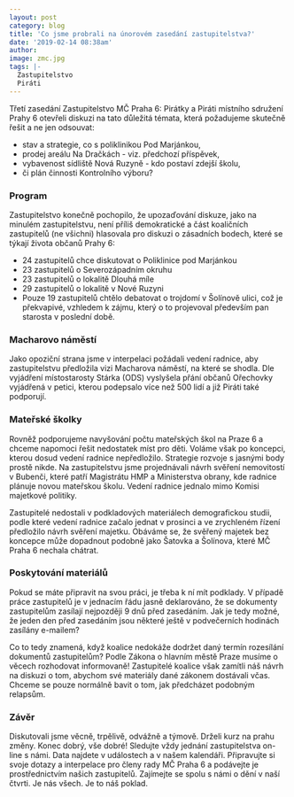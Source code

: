 ```yaml
---
layout: post
category: blog
title: 'Co jsme probrali na únorovém zasedání zastupitelstva?'
date: '2019-02-14 08:38am'
author: 
image: zmc.jpg
tags: |-
  Zastupitelstvo
  Piráti
---
```


Třetí zasedání Zastupitelstvo MČ Praha 6: Pirátky a Piráti místního sdružení Prahy 6 otevřeli diskuzi na tato důležitá témata, která požadujeme skutečně řešit a ne jen odsouvat: 

* stav a strategie, co s poliklinikou Pod Marjánkou, 
* prodej areálu Na Dračkách - viz. předchozí příspěvek, 
* vybavenost sídliště Nová Ruzyně - kdo postaví zdejší školu, 
* či plán činnosti Kontrolního výboru?

### Program

Zastupitelstvo konečně pochopilo, že upozaďování diskuze, jako na minulém zastupitelstvu, není příliš demokratické a část koaličních zastupitelů (ne všichni) hlasovala pro diskuzi o zásadních bodech, které se týkají života občanů Prahy 6:

* 24 zastupitelů chce diskutovat o Poliklinice pod Marjánkou 
* 23 zastupitelů o Severozápadním okruhu
* 23 zastupitelů o lokalitě Dlouhá míle
* 29 zastupitelů o lokalitě v Nové Ruzyni
* Pouze 19 zastupitelů chtělo debatovat o trojdomí v Šolínově ulici, což je překvapivé, vzhledem k zájmu, který o to projevoval především pan starosta v poslední době.

### Macharovo náměstí

Jako opoziční strana jsme v interpelaci požádali vedení radnice, aby zastupitelstvu předložila vizi Macharova náměstí, na které se shodla. Dle vyjádření místostarosty Stárka (ODS) vyslyšela přání občanů Ořechovky vyjádřená v petici, kterou podepsalo více než 500 lidí a již Piráti také podporují.

### Mateřské školky

Rovněž podporujeme navyšování počtu mateřských škol na Praze 6 a chceme napomoci řešit nedostatek míst pro děti. Voláme však po koncepci, kterou dosud vedení radnice nepředložilo. Strategie rozvoje s jasnými body prostě nikde. Na zastupitelstvu jsme projednávali návrh svěření nemovitostí v Bubenči, které patří Magistrátu HMP a Ministerstva obrany, kde radnice plánuje novou mateřskou školu. Vedení radnice jednalo mimo Komisi majetkové politiky.

Zastupitelé nedostali v podkladových materiálech demografickou studii, podle které vedení radnice začalo jednat v prosinci a ve zrychleném řízení předložilo návrh svěření majetku. Obáváme se, že svěřený majetek bez koncepce může dopadnout podobně jako Šatovka a Šolínova, které MČ Praha 6 nechala chátrat.

### Poskytování materiálů

Pokud se máte připravit na svou práci, je třeba k ní mít podklady. V případě práce zastupitelů je v jednacím řádu jasně deklarováno, že se dokumenty zastupitelům zasílají nejpozději 9 dnů před zasedáním. Jak je tedy možné, že jeden den před zasedáním jsou některé ještě v podvečerních hodinách zasílány e-mailem?

Co to tedy znamená, když koalice nedokáže dodržet daný termín rozesílání dokumentů zastupitelům? Podle Zákona o hlavním městě Praze musíme o věcech rozhodovat informovaně! Zastupitelé koalice však zamítli náš návrh na diskuzi o tom, abychom své materiály dané zákonem dostávali včas. Chceme se pouze normálně bavit o tom, jak předcházet podobným relapsům.

### Závěr

Diskutovali jsme věcně, trpělivě, odvážně a týmově. Drželi kurz na prahu změny. Konec dobrý, vše dobré! Sledujte vždy jednání zastupitelstva on-line s námi. Data najdete v událostech a v našem kalendáři. Připravujte si svoje dotazy a interpelace pro členy rady MČ Praha 6 a podávejte je prostřednictvím našich zastupitelů. Zajímejte se spolu s námi o dění v naší čtvrti. Je nás všech. Je to náš poklad.
